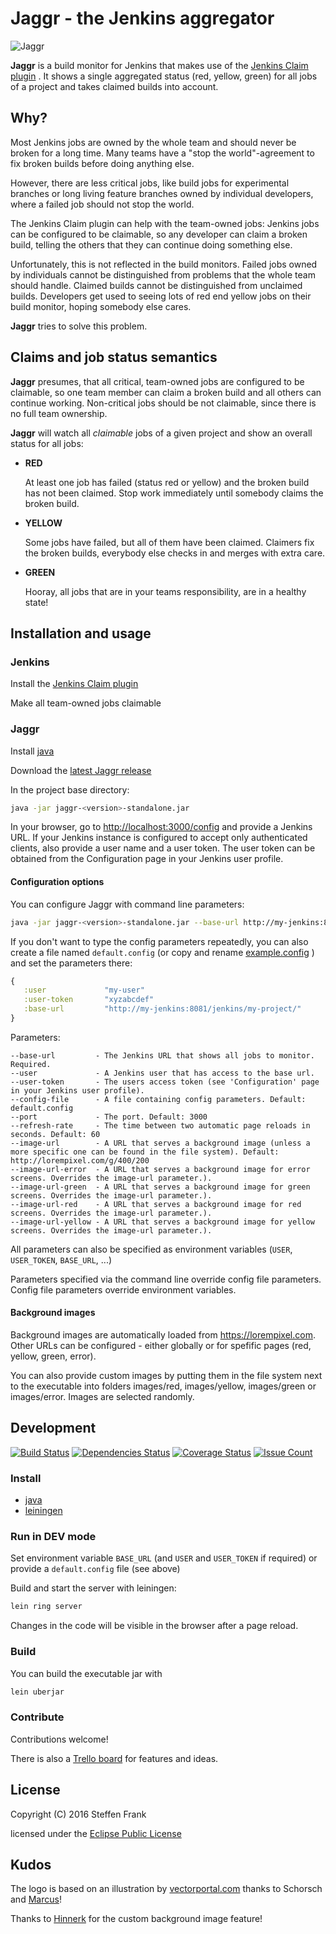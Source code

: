 # Jaggr - the Jenkins aggregator

![Jaggr](resources/public/img/jaggr-logo-and-text.png?raw=true)

**Jaggr** is a build monitor for Jenkins that makes use of the
[Jenkins Claim plugin](https://wiki.jenkins-ci.org/display/JENKINS/Claim+plugin)
. It shows a single aggregated status (red, yellow, green) for all jobs of a
project and takes claimed builds into account.

## Why?

Most Jenkins jobs are owned by the whole team and should never be broken for a
long time. Many teams have a "stop the world"-agreement to fix broken builds
before doing anything else.

However, there are less critical jobs, like build jobs for experimental branches
or long living feature branches owned by individual developers, where a failed
job should not stop the world.

The Jenkins Claim plugin can help with the team-owned jobs: Jenkins jobs can be
configured to be claimable, so any developer can claim a broken build, telling
the others that they can continue doing something else.

Unfortunately, this is not reflected in the build monitors. Failed jobs owned by
individuals cannot be distinguished from problems that the whole team should
handle. Claimed builds cannot be distinguished from unclaimed builds. Developers
get used to seeing lots of red end yellow jobs on their build monitor, hoping
somebody else cares.

**Jaggr** tries to solve this problem.

## Claims and job status semantics

**Jaggr** presumes, that all critical, team-owned jobs are configured to be
claimable, so one team member can claim a broken build and all others can
continue working. Non-critical jobs should be not claimable, since there is no
full team ownership.

**Jaggr** will watch all _claimable_ jobs of a given project and show an overall
status for all jobs:

* **RED**

    At least one job has failed (status red or yellow) and the broken build has
    not been claimed. Stop work immediately until somebody claims the broken
    build.

* **YELLOW**

    Some jobs have failed, but all of them have been claimed. Claimers fix the
    broken builds, everybody else checks in and merges with extra care.

* **GREEN**

    Hooray, all jobs that are in your teams responsibility, are in a healthy
    state!

## Installation and usage

### Jenkins

Install the [Jenkins Claim plugin](https://wiki.jenkins-ci.org/display/JENKINS/Claim+plugin)

Make all team-owned jobs claimable

### Jaggr

Install [java](http://www.oracle.com/technetwork/java/javase/downloads/jdk8-downloads-2133151.html)

Download the [latest Jaggr release](https://github.com/puffedo/jaggr/releases)

In the project base directory:

```sh
java -jar jaggr-<version>-standalone.jar
```

In your browser, go to <http://localhost:3000/config> and provide a Jenkins URL.
If your Jenkins instance is configured to accept only authenticated clients,
also provide a user name and a user token. The user token can be obtained
from the Configuration page in your Jenkins user profile.


#### Configuration options

You can configure Jaggr with command line parameters:

```sh
java -jar jaggr-<version>-standalone.jar --base-url http://my-jenkins:8081/jenkins/my-project/ -- user jenkins-user --user-token ABDCE12345
```


If you don't want to type the config parameters repeatedly, you can also create a
file named `default.config` (or copy and rename
[example.config](https://github.com/puffedo/jaggr/blob/master/example.config) )
and set the parameters there:

```clojure
{
   :user             "my-user"
   :user-token       "xyzabcdef"
   :base-url         "http://my-jenkins:8081/jenkins/my-project/"
}
```

Parameters:

```
--base-url         - The Jenkins URL that shows all jobs to monitor. Required.
--user             - A Jenkins user that has access to the base url.
--user-token       - The users access token (see 'Configuration' page in your Jenkins user profile).
--config-file      - A file containing config parameters. Default: default.config
--port             - The port. Default: 3000
--refresh-rate     - The time between two automatic page reloads in seconds. Default: 60
--image-url        - A URL that serves a background image (unless a more specific one can be found in the file system). Default: http://lorempixel.com/g/400/200
--image-url-error  - A URL that serves a background image for error screens. Overrides the image-url parameter.).
--image-url-green  - A URL that serves a background image for green screens. Overrides the image-url parameter.).
--image-url-red    - A URL that serves a background image for red screens. Overrides the image-url parameter.).
--image-url-yellow - A URL that serves a background image for yellow screens. Overrides the image-url parameter.).
```

All parameters can also be specified as environment variables (`USER`,
`USER_TOKEN`, `BASE_URL`, ...)

Parameters specified via the command line override config file parameters.
Config file parameters override environment variables.

#### Background images

Background images are automatically loaded from <https://lorempixel.com>. Other URLs can
be configured - either globally or for spefific pages (red, yellow, green, error).

You can also provide custom images by putting them in the file system next to the
executable into folders images/red, images/yellow, images/green or images/error.
Images are selected randomly.

## Development

[![Build Status](https://travis-ci.org/puffedo/jaggr.svg?branch=master)](https://travis-ci.org/puffedo/jaggr)
[![Dependencies Status](https://jarkeeper.com/puffedo/jaggr/status.svg)](https://jarkeeper.com/puffedo/jaggr)
[![Coverage Status](https://coveralls.io/repos/github/puffedo/jaggr/badge.svg?branch=master)](https://coveralls.io/github/puffedo/jaggr?branch=master)
[![Issue Count](https://codeclimate.com/github/puffedo/jaggr/badges/issue_count.svg)](https://codeclimate.com/github/puffedo/jaggr)

### Install

* [java](http://www.oracle.com/technetwork/java/javase/downloads/jdk8-downloads-2133151.html)
* [leiningen](http://leiningen.org/#install)

### Run in DEV mode

Set environment variable `BASE_URL` (and `USER` and `USER_TOKEN` if required)
or provide a `default.config` file (see above)

Build and start the server with leiningen:

```sh
lein ring server
```

Changes in the code will be visible in the browser after a page reload.

### Build

You can build the executable jar with

```sh
lein uberjar
```

### Contribute

Contributions welcome!

There is also a [Trello board](https://trello.com/b/uzKqvnY8/Jaggr) for features
and ideas.

## License

Copyright (C) 2016 Steffen Frank

licensed under the
[Eclipse Public License](http://www.eclipse.org/legal/epl-v10.html)

## Kudos

The logo is based on an illustration by
[vectorportal.com](http://www.vectorportal.com/subcategory/167/MICK-JAGGER-VECTOR-ILLUSTRATION.eps/ifile/10647/detailtest.asp)
thanks to Schorsch and [Marcus](https://github.com/molk)!

Thanks to [Hinnerk](https://github.com/hinnerkoetting) for the custom background
image feature!
